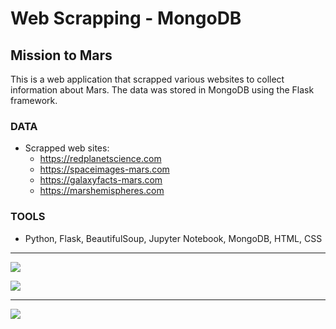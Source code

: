#  Web Scrapping - MongoDB
## Mission to Mars

This is a web application that scrapped various websites to collect information about Mars. The data was stored in MongoDB using the Flask framework.


### DATA
* Scrapped web sites:
    * https://redplanetscience.com
    * https://spaceimages-mars.com
    * https://galaxyfacts-mars.com
    * https://marshemispheres.com

### TOOLS
* Python, Flask, BeautifulSoup, Jupyter Notebook, MongoDB, HTML, CSS

---
<img src = 
"https://github.com/dmhitt/web-scraping-challenge/blob/main/Missions_to_Mars/Images/Screen_shot_1.png"/>

<img src = 
"https://github.com/dmhitt/web-scraping-challenge/blob/main/Missions_to_Mars/Images/Screen_shot_2.png"/>

---
<img src = 
"https://github.com/dmhitt/web-scraping-challenge/blob/main/Missions_to_Mars/Images/Screen_shot_3.png"/>
